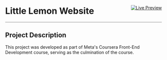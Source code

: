 <div style="display: flex; align-items: center; border-bottom: 1px solid grey;">
  <div style="flex: 70%;">
    <h1 style="border-bottom: none;">Little Lemon Website</h1>
  </div>
  <div style=>

  [![Live Preview](https://img.shields.io/badge/Live_Preview-5C488E?style=for-the-badge&logo=data:image/svg%2bxml;base64,PHN2ZyB4bWxucz0iaHR0cDovL3d3dy53My5vcmcvMjAwMC9zdmciIGNsYXNzPSJpb25pY29uIiB2aWV3Qm94PSIwIDAgNTEyIDUxMiI+PHBhdGggZD0iTTIwOCAzNTJoLTY0YTk2IDk2IDAgMDEwLTE5Mmg2NE0zMDQgMTYwaDY0YTk2IDk2IDAgMDEwIDE5MmgtNjRNMTYzLjI5IDI1NmgxODcuNDIiIGZpbGw9Im5vbmUiIHN0cm9rZT0id2hpdGUiIHN0cm9rZS1saW5lY2FwPSJyb3VuZCIgc3Ryb2tlLWxpbmVqb2luPSJyb3VuZCIgc3Ryb2tlLXdpZHRoPSIzNiIvPjwvc3ZnPg==)](https://ankantalukdar.github.io/little-lemon/)

  </div>
</div>

<div>
  <h2 style="border-bottom: none;">Project Description</h2>
  <p>This project was developed as part of Meta's Coursera Front-End Development course, serving as the culmination of the course.</p>
</div>

